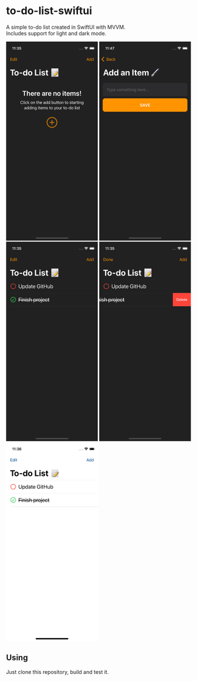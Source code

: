 # to-do-list-swiftui
A simple to-do list created in SwiftUI with MVVM.  
Includes support for light and dark mode.

<p float="left">
<img src="TodoList/Screenshots/image1.png" width="250">
<img src="TodoList/Screenshots/image2.png" width="250">
<img src="TodoList/Screenshots/image3.png" width="250">
<img src="TodoList/Screenshots/image4.png" width="250">
<img src="TodoList/Screenshots/image5.png" width="250">
</p>

## Using
Just clone this repository, build and test it.
